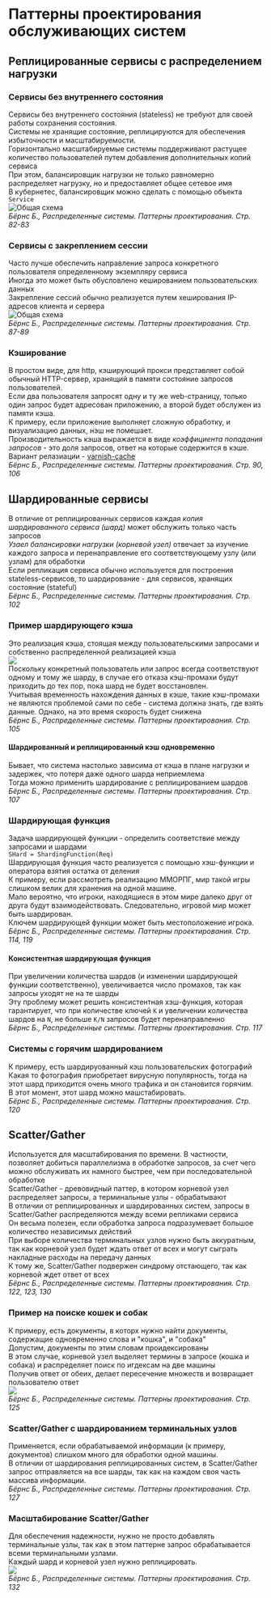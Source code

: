 # Паттерны проектирования обслуживающих систем
## Реплицированные сервисы с распределением нагрузки
### Сервисы без внутреннего состояния
Сервисы без внутреннего состояния (stateless) не требуют для своей работы сохранения состояния.<br/>
Системы не хранящие состояние, реплицируются для обеспечения избыточности и масштабируемости.<br/>
Горизонтально масштабируемые системы поддерживают растущее количество пользователей путем добавления дополнительных копий сервиса<br/>
При этом, балансировщик нагрузки не только равномерно распределяет нагрузку, но и предоставляет общее сетевое имя<br/>
В кубернетес, балансировщик можно сделать с помощью объекта `Service`<br/>
![Общая схема](img/stateless_general.png)<br/>
_Бёрнс Б., Распределенные системы. Паттерны проектирования. Стр. 82-83_

### Сервисы с закреплением сессии
Часто лучше обеспечить направление запроса конкретного пользователя определенному экземпляру сервиса<br/>
Иногда это может быть обусловлено кешированием пользовательских данных<br/>
Закрепление сессий обычно реализуется путем хеширования IP-адресов клиента и сервера<br/> 
![Общая схема](img/stateful_general.png)<br/>
_Бёрнс Б., Распределенные системы. Паттерны проектирования. Стр. 87-89_

### Кэширование
В простом виде, для http, кэширующий прокси представляет собой обычный HTTP-сервер, хранящий в памяти состояние запросов пользователей.<br/>
Если два пользователя запросят одну и ту же web-страницу, только один запрос будет адресован приложению, а второй будет обслужен из памяти кэша.<br/>
К примеру, если приложение выполняет сложную обработку, и визуализацию данных, нэш не помешает.<br/>
Производительность кэша выражается в виде *коэффициента попадания запросов* - это доля запросов, ответ на которые содержится в кэше.<br/> 
Вариант релазиации - [varnish-cache](http://varnish-cache.org/)<br/>
_Бёрнс Б., Распределенные системы. Паттерны проектирования. Стр. 90, 106_

## Шардированные сервисы
В отличие от реплицированных сервисов каждая *копия шардированного сервиса (шард)* может обслужить только часть запросов<br/>
*Узаел балансировки нагрузки (корневой узел)* отвечает за изучение каждого запроса и перенаправление его соответствующему узлу (или узлам) для обработки<br/>
Если репликация сервиса обычно используется для построения stateless-сервисов, то шардирование - для сервисов, хранящих состояние (stateful)<br/>
_Бёрнс Б., Распределенные системы. Паттерны проектирования. Стр. 102_

### Пример шардирующего кэша
Это реализация кэша, стоящая между пользовательскими запросами и собственно распределенной реализацией кэша<br/>
![](img/sharded_cache.png)<br/>
Поскольку конкретный пользователь или запрос всегда соответствуют одному и тому же шарду, в случае его отказа кэш-промахи будут приходить до тех пор, пока шард не будет восстановлен.<br/>
Учитывая временность нахождения данных в кэше, такие кэш-промахи не являются проблемой сами по себе - система должна знать, где взять данные. Однако, на это время скорость будет снижена<br/>
_Бёрнс Б., Распределенные системы. Паттерны проектирования. Стр. 105_

#### Шардированный и реплицированный кэш одновременно
Бывает, что система настолько зависима от кэша в плане нагрузки и задержек, что потеря даже одного шарда неприемлема<br/>
Тогда можно применить шардирование с реплицированием шардов<br/>
_Бёрнс Б., Распределенные системы. Паттерны проектирования. Стр. 107_

### Шардирующая функция
Задача шардирующей функции - определить соответствие между запросами и шардами<br/>
`SHard = ShardingFunction(Req)`<br/>
Шардирующая функция часто реализуется с помощью хэш-функции и оператора взятия остатка от деления<br/>
К примеру, если рассмотреть реализацию ММОРПГ, мир такой игры слишком велик для хранения на одной машине.<br/>
Мало вероятно, что игроки, находящиеся в этом мире далеко друг от друга будут взаимодействовать. Следовательно, игровой мир может быть шардирован.<br/>
Ключем шардирующей функции может быть местоположение игрока.<br/>
_Бёрнс Б., Распределенные системы. Паттерны проектирования. Стр. 114, 119_

#### Консистентная шардирующая функция
При увеличении количества шардов (и изменении шардирующей функции соответственно), увеличивается число промахов, так как запросы уходят не на те шарды<br/>
Эту проблему может решить консистентная хэш-функция, которая гарантирует, что при количестве ключей `K` и увеличении количества шардов на `N`, не больше `K/N` запросов будет перенаправленно<br/>
_Бёрнс Б., Распределенные системы. Паттерны проектирования. Стр. 117_

### Системы с горячим шардированием
К примеру, есть шардируованный кэш пользовательских фотографий<br/>
Какая то фотография приобретает вирусную популярность, тогда на этот шард приходится очень много трафика и он становится горячим.<br/>
В этот момент, этот шард можно машстабировать.<br/>
_Бёрнс Б., Распределенные системы. Паттерны проектирования. Стр. 120_

## Scatter/Gather
Используется для масштабирования по времени. В частности, позволяет добиться параллелизма в обработке запросов, за счет чего можно обслуживать их намного быстрее, чем при последовательной обработке<br/>
Scatter/Gather - древовидный паттер, в котором корневой узел распределяет запросы, а терминальные узлы - обрабатывают<br/>
В отличии от реплицированных и шардированных систем, запросы в Scatter/Gather распределяются между всеми репликами сервиса<br/>
Он весьма полезен, если обработка запроса подразумевает большое количество независимых действий<br/>
При выборе количества терминальных узлов нужно быть аккуратным, так как корневой узел будет ждать ответ от всех и могут сыграть накладные расходы на передачу данных<br/>
К тому же, Scatter/Gather подвержен синдрому отстающего, так как корневой ждет ответ от всех<br/>
_Бёрнс Б., Распределенные системы. Паттерны проектирования. Стр. 122, 123, 130_

### Пример на поиске кошек и собак
К примеру, есть документы, в которх нужно найти документы, содержащие одновременно слова и "кошка", и "собака"<br/>
Допустим, документы по этим словам проидексированы<br/>
В этом случае, корневой узел выделяет термины в запросе (кошка и собака) и распределяет поиск по игдексам на две машины<br/>
Получив ответ от обеих, делает пересечение множеств и возвращает пользователю ответ<br/>
![](img/scatter_Gather_cats_dogs.png)<br/>
_Бёрнс Б., Распределенные системы. Паттерны проектирования. Стр. 125_

### Scatter/Gather с шардированием терминальных узлов
Применяется, если обрабатываемой информации (к примеру, документов) слишком много для обработки одной машины.<br/>
В отличии от шардирования реплицированных систем, в Scatter/Gather запрос отправляется на все шарды, так как на каждом своя часть массива информации.<br/>
_Бёрнс Б., Распределенные системы. Паттерны проектирования. Стр. 127_

### Масштабирование Scatter/Gather
Для обеспечения надежности, нужно не просто добавлять терминальные узлы, так как  в этом паттерне запрос обрабатывается всеми терминальными узлами.<br/>
Каждый шард и корневой узел нужно реплицировать.<br/>
![](img/scatter_gather_replicas.png)<br/>
_Бёрнс Б., Распределенные системы. Паттерны проектирования. Стр. 132_